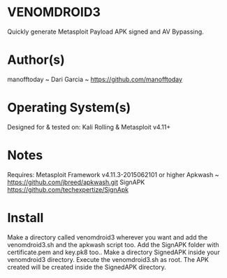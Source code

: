 # VENOMDROID3
Quickly generate Metasploit Payload APK signed and AV Bypassing. 

# Author(s)
manofftoday ~ Dari Garcia ~ https://github.com/manofftoday

# Operating System(s)
Designed for & tested on: Kali Rolling & Metasploit v4.11+

# Notes 
Requires:
Metasploit Framework v4.11.3-2015062101 or higher 
Apkwash ~ https://github.com/jbreed/apkwash.git
SignAPK   https://github.com/techexpertize/SignApk

# Install 
Make a directory called venomdroid3 wherever you want and add the venomdroid3.sh and the apkwash script too. Add the SignAPK folder with certificate.pem and key.pk8 too..
Make a directory SignedAPK inside your venomdroid3 directory.
Execute the venomdroid3.sh as root.
The APK created will be created inside the SignedAPK directory.
